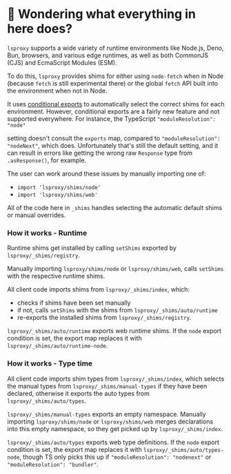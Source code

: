 # 👋 Wondering what everything in here does?

`lsproxy` supports a wide variety of runtime environments like Node.js, Deno, Bun, browsers, and various
edge runtimes, as well as both CommonJS (CJS) and EcmaScript Modules (ESM).

To do this, `lsproxy` provides shims for either using `node-fetch` when in Node (because `fetch` is still experimental there) or the global `fetch` API built into the environment when not in Node.

It uses [conditional exports](https://nodejs.org/api/packages.html#conditional-exports) to
automatically select the correct shims for each environment. However, conditional exports are a fairly new
feature and not supported everywhere. For instance, the TypeScript `"moduleResolution": "node"`

setting doesn't consult the `exports` map, compared to `"moduleResolution": "nodeNext"`, which does.
Unfortunately that's still the default setting, and it can result in errors like
getting the wrong raw `Response` type from `.asResponse()`, for example.

The user can work around these issues by manually importing one of:

- `import 'lsproxy/shims/node'`
- `import 'lsproxy/shims/web'`

All of the code here in `_shims` handles selecting the automatic default shims or manual overrides.

### How it works - Runtime

Runtime shims get installed by calling `setShims` exported by `lsproxy/_shims/registry`.

Manually importing `lsproxy/shims/node` or `lsproxy/shims/web`, calls `setShims` with the respective runtime shims.

All client code imports shims from `lsproxy/_shims/index`, which:

- checks if shims have been set manually
- if not, calls `setShims` with the shims from `lsproxy/_shims/auto/runtime`
- re-exports the installed shims from `lsproxy/_shims/registry`.

`lsproxy/_shims/auto/runtime` exports web runtime shims.
If the `node` export condition is set, the export map replaces it with `lsproxy/_shims/auto/runtime-node`.

### How it works - Type time

All client code imports shim types from `lsproxy/_shims/index`, which selects the manual types from `lsproxy/_shims/manual-types` if they have been declared, otherwise it exports the auto types from `lsproxy/_shims/auto/types`.

`lsproxy/_shims/manual-types` exports an empty namespace.
Manually importing `lsproxy/shims/node` or `lsproxy/shims/web` merges declarations into this empty namespace, so they get picked up by `lsproxy/_shims/index`.

`lsproxy/_shims/auto/types` exports web type definitions.
If the `node` export condition is set, the export map replaces it with `lsproxy/_shims/auto/types-node`, though TS only picks this up if `"moduleResolution": "nodenext"` or `"moduleResolution": "bundler"`.
